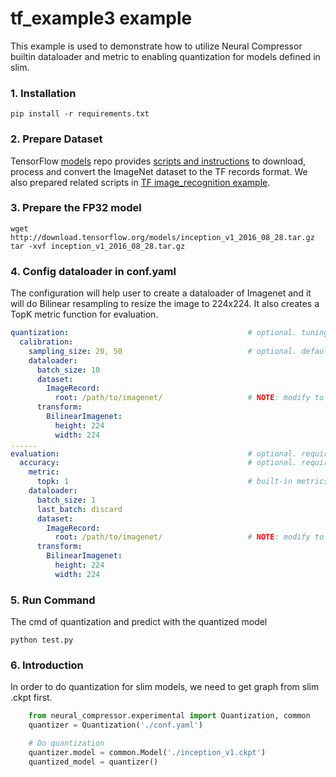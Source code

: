 tf_example3 example
=====================
This example is used to demonstrate how to utilize Neural Compressor builtin dataloader and metric to enabling quantization for models defined in slim.

### 1. Installation
```shell
pip install -r requirements.txt
```

### 2. Prepare Dataset  
TensorFlow [models](https://github.com/tensorflow/models) repo provides [scripts and instructions](https://github.com/tensorflow/models/tree/master/research/slim#an-automated-script-for-processing-imagenet-data) to download, process and convert the ImageNet dataset to the TF records format.
We also prepared related scripts in [TF image_recognition example](../../tensorflow/image_recognition/README.md#2-prepare-dataset). 

### 3. Prepare the FP32 model
```shell
wget http://download.tensorflow.org/models/inception_v1_2016_08_28.tar.gz
tar -xvf inception_v1_2016_08_28.tar.gz
```

### 4. Config dataloader in conf.yaml
The configuration will help user to create a dataloader of Imagenet and it will do Bilinear resampling to resize the image to 224x224. It also creates a TopK metric function for evaluation.  

```yaml
quantization:                                        # optional. tuning constraints on model-wise for advance user to reduce tuning space.
  calibration:
    sampling_size: 20, 50                            # optional. default value is 100. used to set how many samples should be used in calibration.
    dataloader:
      batch_size: 10
      dataset:
        ImageRecord:
          root: /path/to/imagenet/                   # NOTE: modify to calibration dataset location if needed
      transform:
        BilinearImagenet: 
          height: 224
          width: 224
......
evaluation:                                          # optional. required if user doesn't provide eval_func in Quantization.
  accuracy:                                          # optional. required if user doesn't provide eval_func in Quantization.
    metric:
      topk: 1                                        # built-in metrics are topk, map, f1, allow user to register new metric.
    dataloader:
      batch_size: 1 
      last_batch: discard 
      dataset:
        ImageRecord:
          root: /path/to/imagenet/                   # NOTE: modify to evaluation dataset location if needed
      transform:
        BilinearImagenet: 
          height: 224
          width: 224

```

### 5. Run Command
The cmd of quantization and predict with the quantized model 
```shell
python test.py 
```

### 6. Introduction
In order to do quantization for slim models, we need to get graph from slim .ckpt first. 
```python
    from neural_compressor.experimental import Quantization, common
    quantizer = Quantization('./conf.yaml')

    # Do quantization
    quantizer.model = common.Model('./inception_v1.ckpt')
    quantized_model = quantizer()
 
```

